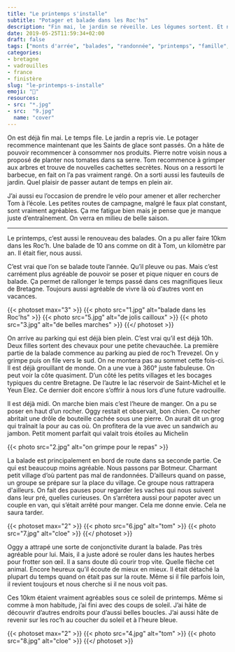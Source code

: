```yaml
---
title: "Le printemps s'installe"
subtitle: "Potager et balade dans les Roc'hs"
description: "Fin mai, le jardin se réveille. Les légumes sortent. Et nous on recommence les balades dans les monts d'Arrée."
date: 2019-05-25T11:59:34+02:00
draft: false
tags: ["monts d'arrée", "balades", "randonnée", "printemps", "famille", "bretagne", "finistère"]
categories:
- bretagne
- vadrouilles
- france
- finistère
slug: "le-printemps-s-installe"
emoji: "🌱"
resources:
- src: "*.jpg"
- src:  "9.jpg"
  name: "cover"
---
```


On est déjà fin mai. Le temps file. Le jardin a repris vie. Le potager recommence maintenant que les Saints de glace sont passés. On a hâte de pouvoir recommencer à consommer nos produits. Pierre notre voisin nous a proposé de planter nos tomates dans sa serre. Tom recommence à grimper aux arbres et trouve de nouvelles cachettes secrètes. Nous on a ressorti le barbecue, en fait on l’a pas vraiment rangé. On a sorti aussi les fauteuils de jardin. Quel plaisir de passer autant de temps en plein air.

J’ai aussi eu l’occasion de prendre le vélo pour amener et aller rechercher Tom à l’école. Les petites routes de campagne, malgré le faux plat constant, sont vraiment agréables. Ça me fatigue bien mais je pense que je manque juste d’entraînement. On verra en milieu de belle saison.

<hr/>

Le printemps, c’est aussi le renouveau des balades. On a pu aller faire 10km dans les Roc’h. Une balade de 10 ans comme on dit à Tom, un kilomètre par an. Il était fier, nous aussi.

C’est vrai que l’on se balade toute l’année. Qu’il pleuve ou pas. Mais c’est carrément plus agréable de pouvoir se poser et pique niquer en cours de balade. Ça permet de rallonger le temps passé dans ces magnifiques lieux de Bretagne. Toujours aussi agréable de vivre là où d’autres vont en vacances.


{{< photoset max="3" >}}
  {{< photo src="1.jpg" alt="balade dans les Roc'hs" >}}
  {{< photo src="5.jpg" alt="de jolis cailloux" >}}
  {{< photo src="3.jpg" alt="de belles marches" >}}
{{</ photoset >}}

On arrive au parking qui est déjà bien plein. C’est vrai qu’il est déjà 10h. Deux filles sortent des chevaux pour une petite chevauchée.
La première partie de la balade commence au parking au pied de roc’h Trevezel. On y grimpe puis on file vers le sud. On ne montera pas au sommet cette fois-ci. Il est déjà grouillant de monde. On a une vue à 360° juste fabuleuse. On peut voir la côte quasiment. D’un côté les petits villages et les bocages typiques du centre Bretagne. De l’autre le lac réservoir de Saint-Michel et le Yeun Elez. Ce dernier doit encore s’offrir à nous lors d’une future vadrouille.

Il est déjà midi. On marche bien mais c’est l’heure de manger. On a pu se poser en haut d’un rocher. Oggy restait et observait, bon chien. Ce rocher abritait une drôle de bouteille cachée sous une pierre. On aurait dit un grog qui traînait la pour au cas où. On profitera de la vue avec un sandwich au jambon. Petit moment parfait qui valait trois étoiles au Michelin


{{< photo src="2.jpg" alt="on grimpe pour le repas" >}}

La balade est principalement en bord de route dans sa seconde partie. Ce qui est beaucoup moins agréable. Nous passons par Botmeur. Charmant petit village d’où partent pas mal de randonnées. D’ailleurs quand on passe, un groupe se prépare sur la place du village. Ce groupe nous rattrapera d'ailleurs. On fait des pauses pour regarder les vaches qui nous suivent dans leur pré, quelles curieuses. On s’arrêtera aussi pour papoter avec un couple en van, qui s’était arrêté pour manger. Cela me donne envie. Cela ne saura tarder.


{{< photoset max="2" >}}
  {{< photo src="6.jpg" alt="tom" >}}
  {{< photo src="7.jpg" alt="cloe" >}}
{{</ photoset >}}

Oggy a attrapé une sorte de conjonctivite durant la balade. Pas très agréable pour lui. Mais, il a juste adoré se rouler dans les hautes herbes pour frotter son œil. Il a sans doute dû courir trop vite. Quelle flèche cet animal. Encore heureux qu’il écoute de mieux en mieux. Il était détaché la plupart du temps quand on était pas sur la route. Même si il file parfois loin, il revient toujours et nous cherche si il ne nous voit pas.

Ces 10km étaient vraiment agréables sous ce soleil de printemps. Même si comme à mon habitude, j’ai fini avec des coups de soleil. J’ai hâte de découvrir d’autres endroits pour d’aussi belles boucles.
J’ai aussi hâte de revenir sur les roc’h au coucher du soleil et à l’heure bleue.


{{< photoset max="2" >}}
  {{< photo src="4.jpg" alt="tom" >}}
  {{< photo src="8.jpg" alt="cloe" >}}
{{</ photoset >}}

